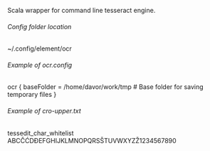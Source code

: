 Scala wrapper for command line tesseract engine.

###### Config folder location
~/.config/element/ocr

###### Example of ocr.config
ocr {
  baseFolder = /home/davor/work/tmp          # Base folder for saving temporary files
}

###### Example of cro-upper.txt
tessedit_char_whitelist ABCČĆDĐEFGHIJKLMNOPQRSŠTUVWXYZŽ1234567890